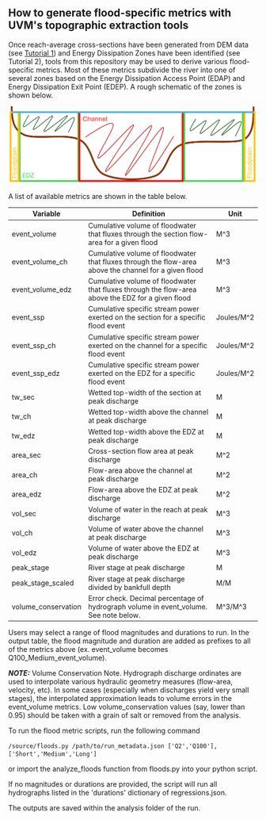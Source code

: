 ## How to generate flood-specific metrics with UVM's topographic extraction tools

Once reach-average cross-sections have been generated from DEM data (see [Tutorial 1](Topographic_extraction.md)) and Energy Dissipation Zones have been identified (see Tutorial 2), tools from this repository may be used to derive various flood-specific metrics.  Most of these metrics subdivide the river into one of several zones based on the Energy Dissipation Access Point (EDAP) and Energy Dissipation Exit Point (EDEP).  A rough schematic of the zones is shown below.

<img src="../../images/zone_schematic.png" alt= “zone_schematic”>

A list of available metrics are shown in the table below.

**Variable**|**Definition**|**Unit**
-----|-----|-----
event\_volume|Cumulative volume of floodwater that fluxes through the section flow-area for a given flood|M^3
event\_volume\_ch|Cumulative volume of floodwater that fluxes through the flow-area above the channel for a given flood|M^3
event\_volume\_edz|Cumulative volume of floodwater that fluxes through the flow-area above the EDZ for a given flood|M^3
event\_ssp|Cumulative specific stream power exerted on the section for a specific flood event|Joules/M^2
event\_ssp\_ch|Cumulative specific stream power exerted on the channel for a specific flood event|Joules/M^2
event\_ssp\_edz|Cumulative specific stream power exerted on the EDZ for a specific flood event|Joules/M^2
tw\_sec|Wetted top-width of the section at peak discharge|M
tw\_ch|Wetted top-width above the channel at peak discharge|M
tw\_edz|Wetted top-width above the EDZ at peak discharge|M
area\_sec|Cross-section flow area at peak discharge|M^2
area\_ch|Flow-area above the channel at peak discharge|M^2
area\_edz|Flow-area above the EDZ at peak discharge|M^2
vol\_sec|Volume of water in the reach at peak discharge|M^3
vol\_ch|Volume of water above the channel at peak discharge|M^3
vol\_edz|Volume of water above the EDZ at peak discharge|M^3
peak\_stage|River stage at peak discharge|M
peak\_stage\_scaled|River stage at peak discharge divided by bankfull depth|M/M
volume\_conservation|Error check.  Decimal percentage of hydrograph volume in event\_volume.   See note below.|M^3/M^3


Users may select a range of flood magnitudes and durations to run.  In the output table, the flood magnitude and duration are added as prefixes to all of the metrics above (ex. event_volume becomes Q100_Medium_event_volume).

**_NOTE:_**  Volume Conservation Note. Hydrograph discharge ordinates are used to interpolate various hydraulic geometry measures (flow-area, velocity, etc).  In some cases (especially when discharges yield very small stages), the interpolated approximation leads to volume errors in the event_volume metrics.  Low volume_conservation values (say, lower than 0.95) should be taken with a grain of salt or removed from the analysis.

To run the flood metric scripts, run the following command

```console
/source/floods.py /path/to/run_metadata.json ['Q2','Q100'], ['Short','Medium','Long']
```

or import the analyze_floods function from floods.py into your python script.

If no magnitudes or durations are provided, the script will run all hydrographs listed in the 'durations' dictionary of regressions.json.

The outputs are saved within the analysis folder of the run.